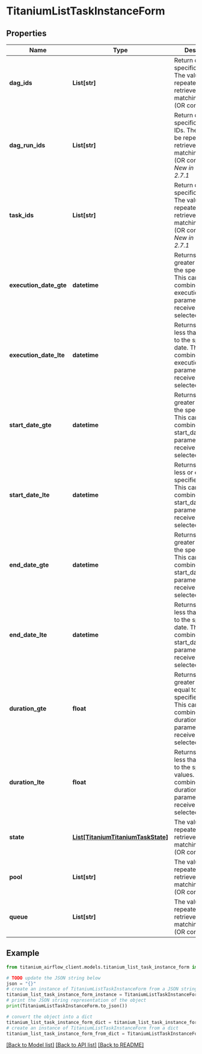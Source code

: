 # TitaniumListTaskInstanceForm


## Properties

Name | Type | Description | Notes
------------ | ------------- | ------------- | -------------
**dag_ids** | **List[str]** | Return objects with specific DAG IDs. The value can be repeated to retrieve multiple matching values (OR condition). | [optional] 
**dag_run_ids** | **List[str]** | Return objects with specific DAG Run IDs. The value can be repeated to retrieve multiple matching values (OR condition). *New in version 2.7.1* | [optional] 
**task_ids** | **List[str]** | Return objects with specific task IDs. The value can be repeated to retrieve multiple matching values (OR condition). *New in version 2.7.1* | [optional] 
**execution_date_gte** | **datetime** | Returns objects greater or equal to the specified date.  This can be combined with execution_date_lte parameter to receive only the selected period.  | [optional] 
**execution_date_lte** | **datetime** | Returns objects less than or equal to the specified date.  This can be combined with execution_date_gte parameter to receive only the selected period.  | [optional] 
**start_date_gte** | **datetime** | Returns objects greater or equal the specified date.  This can be combined with start_date_lte parameter to receive only the selected period.  | [optional] 
**start_date_lte** | **datetime** | Returns objects less or equal the specified date.  This can be combined with start_date_gte parameter to receive only the selected period.  | [optional] 
**end_date_gte** | **datetime** | Returns objects greater or equal the specified date.  This can be combined with start_date_lte parameter to receive only the selected period.  | [optional] 
**end_date_lte** | **datetime** | Returns objects less than or equal to the specified date.  This can be combined with start_date_gte parameter to receive only the selected period.  | [optional] 
**duration_gte** | **float** | Returns objects greater than or equal to the specified values.  This can be combined with duration_lte parameter to receive only the selected period.  | [optional] 
**duration_lte** | **float** | Returns objects less than or equal to the specified values.  This can be combined with duration_gte parameter to receive only the selected range.  | [optional] 
**state** | [**List[TitaniumTitaniumTaskState]**](TitaniumTaskState.md) | The value can be repeated to retrieve multiple matching values (OR condition). | [optional] 
**pool** | **List[str]** | The value can be repeated to retrieve multiple matching values (OR condition). | [optional] 
**queue** | **List[str]** | The value can be repeated to retrieve multiple matching values (OR condition). | [optional] 

## Example

```python
from titanium_airflow_client.models.titanium_list_task_instance_form import TitaniumListTaskInstanceForm

# TODO update the JSON string below
json = "{}"
# create an instance of TitaniumListTaskInstanceForm from a JSON string
titanium_list_task_instance_form_instance = TitaniumListTaskInstanceForm.from_json(json)
# print the JSON string representation of the object
print(TitaniumListTaskInstanceForm.to_json())

# convert the object into a dict
titanium_list_task_instance_form_dict = titanium_list_task_instance_form_instance.to_dict()
# create an instance of TitaniumListTaskInstanceForm from a dict
titanium_list_task_instance_form_from_dict = TitaniumListTaskInstanceForm.from_dict(titanium_list_task_instance_form_dict)
```
[[Back to Model list]](../README.md#documentation-for-models) [[Back to API list]](../README.md#documentation-for-api-endpoints) [[Back to README]](../README.md)


